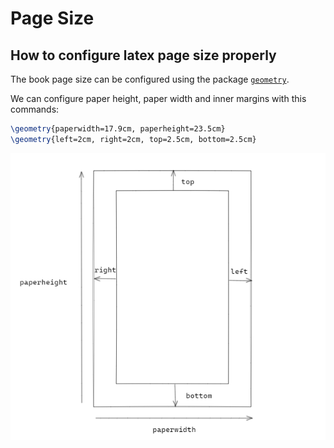 # Page Size

## How to configure latex page size properly

The book page size can be configured using the package [`geometry`](https://texdoc.org/serve/geometry.pdf/0).

We can configure paper height, paper width and inner margins with this commands:

```latex
\geometry{paperwidth=17.9cm, paperheight=23.5cm}
\geometry{left=2cm, right=2cm, top=2.5cm, bottom=2.5cm}
```

![page size](resources/images/page-size.PNG)
